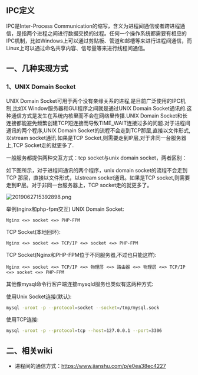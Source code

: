 ## IPC定义
IPC是Inter-Process Communication的缩写，含义为进程间通信或者跨进程通信，是指两个进程之间进行数据交换的过程。任何一个操作系统都需要有相应的IPC机制，比如Windows上可以通过剪贴板、管道和邮槽等来进行进程间通信，而Linux上可以通过命名共享内容、信号量等来进行线程间通信。

## 一、几种实现方式
### 1、UNIX Domain Socket

UNIX Domain Socket可用于两个没有亲缘关系的进程,是目前广泛使用的IPC机制,比如X Window服务器和GUI程序之间就是通过UNIX Domain Socket通讯的.这种通信方式是发生在系统内核里而不会在网络里传播.UNIX Domain Socket和长连接都能避免频繁创建TCP短连接而导致TIME_WAIT连接过多的问题.对于进程间通讯的两个程序,UNIX Domain Socket的流程不会走到TCP那层,直接以文件形式,以stream socket通讯.如果是TCP Socket,则需要走到IP层,对于非同一台服务器上,TCP Socket走的就更多了.

一般服务都提供两种交互方式：tcp socket与unix domain socket，两者区别：

如下图所示，对于进程间通讯的两个程序，unix domain socket的流程不会走到TCP 那层，直接以文件形式，以stream socket通讯。如果是TCP socket,则需要走到IP层。对于非同一台服务器上，TCP socket走的就更多了。

![2019062715392898.png](https://pic.imgdb.cn/item/61258bf044eaada739b40987.png)

举例(nginx和php-fpm交互)
UNIX Domain Socket:

```
Nginx <=> socket <=> PHP-FPM
```

TCP Socket(本地回环):
```
Nginx <=> socket <=> TCP/IP <=> socket <=> PHP-FPM
```

TCP Socket(Nginx和PHP-FPM位于不同服务器,不过也只能这样):
```
Nginx <=> socket <=> TCP/IP <=> 物理层 <=> 路由器 <=> 物理层 <=> TCP/IP <=> socket <=> PHP-FPM
```

其他像mysql命令行客户端连接mysqld服务也类似有这两种方式:

使用Unix Socket连接(默认):
```sh
mysql -uroot -p --protocol=socket --socket=/tmp/mysql.sock
```
使用TCP连接:
```sh
mysql -uroot -p --protocol=tcp --host=127.0.0.1 --port=3306
```

## 二、相关wiki
* 进程间的通信方式：https://www.jianshu.com/p/e0ea38ec4227
